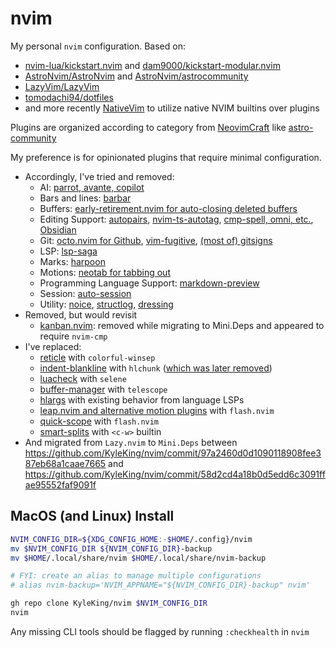 # nvim

My personal `nvim` configuration. Based on:

- [nvim-lua/kickstart.nvim](https://github.com/nvim-lua/kickstart.nvim) and [dam9000/kickstart-modular.nvim](https://github.com/dam9000/kickstart-modular.nvim)
- [AstroNvim/AstroNvim](https://github.com/AstroNvim/AstroNvim) and [AstroNvim/astrocommunity](https://github.com/AstroNvim/astrocommunity)
- [LazyVim/LazyVim](https://github.com/LazyVim/LazyVim)
- [tomodachi94/dotfiles](https://github.com/tomodachi94/dotfiles/tree/8dc76a30ae9ddcdb4c9b277209408cd2201b63d3/home/common/nvim)
- and more recently [NativeVim](https://github.com/boltlessengineer/NativeVim) to utilize native NVIM builtins over plugins

Plugins are organized according to category from [NeovimCraft](https://neovimcraft.com) like [astro-community](https://github.com/AstroNvim/astrocommunity/blob/59df499a5730504d1cad22073d9cd4a06ca03e0f/CONTRIBUTING.md)

My preference is for opinionated plugins that require minimal configuration.

- Accordingly, I've tried and removed:
    - AI: [parrot, avante, copilot](https://github.com/KyleKing/nvim/commit/8595a11da8866f6db5ebaa324a94db05d04cd2bb)
    - Bars and lines: [barbar](https://github.com/KyleKing/nvim/commit/186b25c#diff-a08294f302313640d70006877f8111d54587c50a998ceb770b56c704c90fb77a)
    - Buffers: [early-retirement.nvim for auto-closing deleted buffers](https://github.com/KyleKing/nvim/commit/00898cdc3c721d5445a7186cd786fd3c5af7dd9f)
    - Editing Support: [autopairs](https://github.com/KyleKing/nvim/commit/7e106f21d6645454b088b3089c3a3f2d067ffc7c), [nvim-ts-autotag](https://github.com/KyleKing/nvim/commit/460d16f07eb9d2ae49c1f59971948ac3a48f1dde), [cmp-spell, omni, etc.](https://github.com/KyleKing/nvim/commit/f3e92a6586af3dbb3f3735c05e1539a9aeb663c0), [Obsidian](https://github.com/KyleKing/nvim/commit/a60d7317b99ef60fa0677466a778958cf0d950fd)
    - Git: [octo.nvim for Github](https://github.com/KyleKing/nvim/commit/1b3836019ce3943e6f7fcf7d96b728a1f9687c11), [vim-fugitive](https://github.com/KyleKing/nvim/commit/1b3836019ce3943e6f7fcf7d96b728a1f9687c11), [(most of) gitsigns](https://github.com/KyleKing/nvim/commit/0ef02b8422d68d1a266d6c53b28a4f112cd913d9)
    - LSP: [lsp-saga](https://github.com/KyleKing/nvim/commit/da614ec7db07a1e7245744d6f64776c6d04622e9)
    - Marks: [harpoon](https://github.com/KyleKing/nvim/commit/d93f43420229cf43fdc7cab12576d1af1f34b4e6)
    - Motions: [neotab for tabbing out](https://github.com/KyleKing/nvim/commit/61a301f56c11ec01433badb53430368f0cff6ca9)
    - Programming Language Support: [markdown-preview](https://github.com/KyleKing/nvim/commit/3a3b0c667e1b755f26443e5968168db08b460ff3)
    - Session: [auto-session](https://github.com/KyleKing/nvim/commit/7ae6899681355904b83a757f28f014295a0321d8)
    - Utility: [noice](https://github.com/KyleKing/nvim/commit/8a30f4d03c8271756ecd1659e241013e78788834), [structlog](https://github.com/KyleKing/nvim/commit/9e10e13), [dressing](https://github.com/KyleKing/nvim/commit/a58d2e9c71c25ac584cd1581295b8b68d0c516e9)
- Removed, but would revisit
    - [kanban.nvim](https://github.com/KyleKing/nvim/commit/fba8b07ecd6b19495ba297a4e8a10f481eb0c939): removed while migrating to Mini.Deps and appeared to require `nvim-cmp`
- I've replaced:
    - [reticle](https://github.com/KyleKing/nvim/commit/3297142) with `colorful-winsep`
    - [indent-blankline](https://github.com/KyleKing/nvim/commit/3e823707087166c1718dc3e0a815a43d472e40a9) with `hlchunk` ([which was later removed](https://github.com/KyleKing/nvim/commit/a9596bb11332a77d74111b4ddd1cdb36b18ba47f))
    - [luacheck](https://github.com/KyleKing/nvim/commit/a76ebc1) with `selene`
    - [buffer-manager](https://github.com/KyleKing/nvim/commit/3bf83abcba6d9e36a0313013ea34d2b3a931a81b) with `telescope`
    - [hlargs](https://github.com/KyleKing/nvim/commit/9ce2a1c) with existing behavior from language LSPs
    - [leap.nvim and alternative motion plugins](https://github.com/KyleKing/nvim/commit/d93f43420229cf43fdc7cab12576d1af1f34b4e6) with `flash.nvim`
    - [quick-scope](https://github.com/KyleKing/nvim/commit/d93f43420229cf43fdc7cab12576d1af1f34b4e6) with `flash.nvim`
    - [smart-splits](https://github.com/KyleKing/nvim/commit/c2ef609997d11df798b05f6a4b30c0fad42504e8) with `<c-w>` builtin
- And migrated from `Lazy.nvim` to `Mini.Deps` between <https://github.com/KyleKing/nvim/commit/97a2460d0d1090118908fee387eb68a1caae7665> and <https://github.com/KyleKing/nvim/commit/58d2cd4a18b0d5edd6c3091ffae95552faf9091f>

## MacOS (and Linux) Install

```sh
NVIM_CONFIG_DIR=${XDG_CONFIG_HOME:-$HOME/.config}/nvim
mv $NVIM_CONFIG_DIR ${NVIM_CONFIG_DIR}-backup
mv $HOME/.local/share/nvim $HOME/.local/share/nvim-backup

# FYI: create an alias to manage multiple configurations
# alias nvim-backup='NVIM_APPNAME="${NVIM_CONFIG_DIR}-backup" nvim'

gh repo clone KyleKing/nvim $NVIM_CONFIG_DIR
nvim
```

Any missing CLI tools should be flagged by running `:checkhealth` in `nvim`
